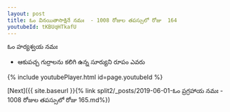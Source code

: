 ```yaml
---
layout: post
title: ఓం వినయితాసాక్షినే నమః  - 1008 రోజుల తపస్సులో రోజు  164
youtubeId: tKBUqHTkafU
---
```

 
 
 ఓం హర్యశ్వయ నమః  
 
 -  ఆకుపచ్చ గుర్రాలను కలిగి ఉన్న సూర్యుని రూపం ఎవరు 
 
  
 
  
 
 
 
 
 
 


{% include youtubePlayer.html id=page.youtubeId %}
 
[Next]({{ site.baseurl }}{% link  split2/_posts/2019-06-01-ఓం ప్రగ్రహాయ నమః  - 1008 రోజుల తపస్సులో రోజు  165.md%})
 
